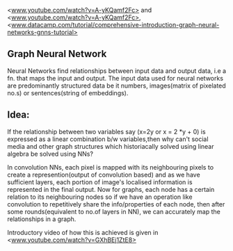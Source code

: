 <www.youtube.com/watch?v=A-yKQamf2Fc> and <www.youtube.com/watch?v=A-yKQamf2Fc>, <www.datacamp.com/tutorial/comprehensive-introduction-graph-neural-networks-gnns-tutorial>
## Graph Neural Network

Neural Networks find relationships between input data and output data, i.e a fn. that maps the input and output. The input data used for neural networks are predominantly structured data be it numbers, images(matrix of pixelated no.s) or sentences(string of embeddings). 
## Idea:
If the relationship between two variables say (x=2y or x = 2  *y + 0) is expressed as a linear combination b/w variables,then why can't social media and other graph structures which historiacally solved using linear algebra be solved using NNs?

In convolution NNs, each pixel is mapped with its neighbouring pixels to create a represention(output of convolution based) and as we have sufficient layers, each portion of image's localised information is represented in the final output. Now for graphs, each node has a certain relation to its neighbouring nodes so if we have an operation like convolution to repetitively share the info/properties of each node, then after some rounds(equivalent to no.of layers in NN), we can accurately map the relationships in a graph.

Introductory video of how this is achieved is given in <www.youtube.com/watch?v=GXhBEj1ZtE8>